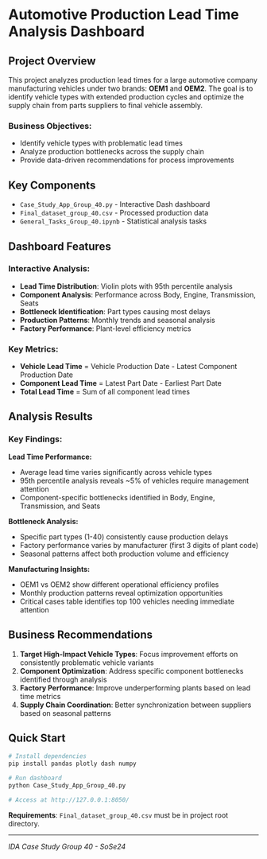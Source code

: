 # Automotive Production Lead Time Analysis Dashboard

## Project Overview

This project analyzes production lead times for a large automotive company manufacturing vehicles under two brands: **OEM1** and **OEM2**. The goal is to identify vehicle types with extended production cycles and optimize the supply chain from parts suppliers to final vehicle assembly.

### Business Objectives:
- Identify vehicle types with problematic lead times
- Analyze production bottlenecks across the supply chain
- Provide data-driven recommendations for process improvements

## Key Components

- `Case_Study_App_Group_40.py` - Interactive Dash dashboard
- `Final_dataset_group_40.csv` - Processed production data
- `General_Tasks_Group_40.ipynb` - Statistical analysis tasks

## Dashboard Features

### Interactive Analysis:
- **Lead Time Distribution**: Violin plots with 95th percentile analysis
- **Component Analysis**: Performance across Body, Engine, Transmission, Seats
- **Bottleneck Identification**: Part types causing most delays
- **Production Patterns**: Monthly trends and seasonal analysis
- **Factory Performance**: Plant-level efficiency metrics

### Key Metrics:
- **Vehicle Lead Time** = Vehicle Production Date - Latest Component Production Date
- **Component Lead Time** = Latest Part Date - Earliest Part Date
- **Total Lead Time** = Sum of all component lead times

## Analysis Results

### Key Findings:

**Lead Time Performance:**
- Average lead time varies significantly across vehicle types
- 95th percentile analysis reveals ~5% of vehicles require management attention
- Component-specific bottlenecks identified in Body, Engine, Transmission, and Seats

**Bottleneck Analysis:**
- Specific part types (1-40) consistently cause production delays
- Factory performance varies by manufacturer (first 3 digits of plant code)
- Seasonal patterns affect both production volume and efficiency

**Manufacturing Insights:**
- OEM1 vs OEM2 show different operational efficiency profiles
- Monthly production patterns reveal optimization opportunities
- Critical cases table identifies top 100 vehicles needing immediate attention

## Business Recommendations

1. **Target High-Impact Vehicle Types**: Focus improvement efforts on consistently problematic vehicle variants
2. **Component Optimization**: Address specific component bottlenecks identified through analysis
3. **Factory Performance**: Improve underperforming plants based on lead time metrics
4. **Supply Chain Coordination**: Better synchronization between suppliers based on seasonal patterns

## Quick Start

```bash
# Install dependencies
pip install pandas plotly dash numpy

# Run dashboard
python Case_Study_App_Group_40.py

# Access at http://127.0.0.1:8050/
```

**Requirements**: `Final_dataset_group_40.csv` must be in project root directory.

---
*IDA Case Study Group 40 - SoSe24*